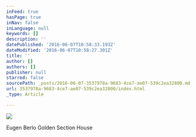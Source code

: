 ```yaml
---
inFeed: true
hasPage: true
inNav: false
inLanguage: null
keywords: []
description: ''
datePublished: '2016-06-07T10:58:33.193Z'
dateModified: '2016-06-07T10:58:27.301Z'
title: ''
author: []
authors: []
publisher: null
starred: false
sourcePath: _posts/2016-06-07-3537978a-9683-4ce7-ae07-539c2ea32800.md
url: 3537978a-9683-4ce7-ae07-539c2ea32800/index.html
_type: Article

---
```

![](https://the-grid-user-content.s3-us-west-2.amazonaws.com/66d7dbd1-2b4b-48ce-9caa-f89326fc979d.jpg)

Eugen Berlo Golden Section House